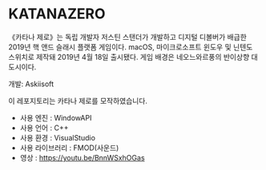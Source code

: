 # KATANAZERO
《카타나 제로》는 독립 개발자 저스틴 스탠더가 개발하고 디지털 디볼버가 배급한 2019년 핵 앤드 슬래시 플랫폼 게임이다. 
macOS, 마이크로소프트 윈도우 및 닌텐도 스위치로 제작돼 2019년 4월 18일 출시됐다. 
게임 배경은 네오느와르풍의 반이상향 대도시이다. 

개발: Askiisoft

이 레포지토리는 카타나 제로를 모작하였습니다.

- 사용 엔진 : WindowAPI
- 사용 언어 : C++
- 사용 환경 : VisualStudio
- 사용 라이브러리 : FMOD(사운드)
- 영상 : https://youtu.be/BnnWSxhOGas
